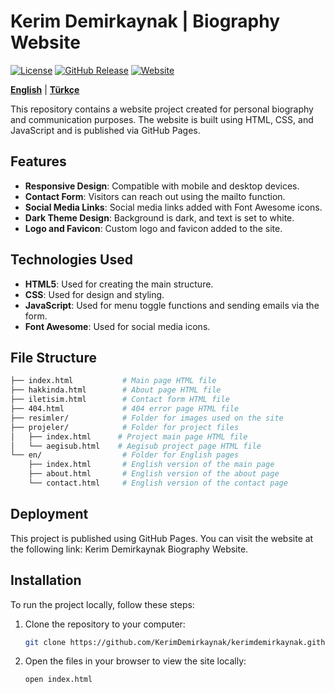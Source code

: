 # Kerim Demirkaynak | Biography Website    

[![License](https://img.shields.io/badge/License-MIT-blue.svg?color=97CA01&logoColor=blue&style=for-the-badge)](https://opensource.org/license/mit/)
[![GitHub Release](https://img.shields.io/github/v/release/KerimDemirkaynak/kerimdemirkaynak.github.io?style=for-the-badge&color=8DDFCB&label=Release)](https://github.com/KerimDemirkaynak/kerimdemirkaynak.github.io/releases)
[![Website](https://img.shields.io/badge/Website-kerimdemirkaynak.github.io-00215E?style=flat-square)](https://kerimdemirkaynak.github.io)

[**English**](en/README.en.md) | [**Türkçe**](https://github.com/KerimDemirkaynak/kerimdemirkaynak.github.io/blob/main/README.md)

This repository contains a website project created for personal biography and communication purposes. The website is built using HTML, CSS, and JavaScript and is published via GitHub Pages.

## Features

- **Responsive Design**: Compatible with mobile and desktop devices.
- **Contact Form**: Visitors can reach out using the mailto function.
- **Social Media Links**: Social media links added with Font Awesome icons.
- **Dark Theme Design**: Background is dark, and text is set to white.
- **Logo and Favicon**: Custom logo and favicon added to the site.

## Technologies Used

- **HTML5**: Used for creating the main structure.
- **CSS**: Used for design and styling.
- **JavaScript**: Used for menu toggle functions and sending emails via the form.
- **Font Awesome**: Used for social media icons.

## File Structure

```bash
├── index.html           # Main page HTML file
├── hakkinda.html        # About page HTML file
├── iletisim.html        # Contact form HTML file
├── 404.html             # 404 error page HTML file
├── resimler/            # Folder for images used on the site
├── projeler/            # Folder for project files
│   ├── index.html      # Project main page HTML file
│   └── aegisub.html    # Aegisub project page HTML file
└── en/                  # Folder for English pages
    ├── index.html       # English version of the main page
    ├── about.html       # English version of the about page
    └── contact.html     # English version of the contact page
 ```

## Deployment

This project is published using GitHub Pages. You can visit the website at the following link: Kerim Demirkaynak Biography Website.

## Installation

To run the project locally, follow these steps:

1. Clone the repository to your computer:
   ```bash
   git clone https://github.com/KerimDemirkaynak/kerimdemirkaynak.github.io.git
   ```


2. Open the files in your browser to view the site locally:

   ```bash
   open index.html
   ```
